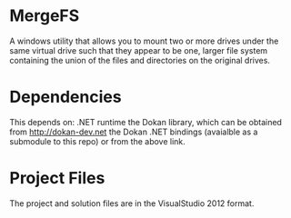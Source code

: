 MergeFS
=======

A windows utility that allows you to mount two or more drives under the same virtual drive such that they appear to be one, larger file system containing the union of the files and directories on the original drives.

Dependencies
============
This depends on:
    .NET runtime
    the Dokan library, which can be obtained from http://dokan-dev.net
    the Dokan .NET bindings (avaialble as a submodule to this repo) or from the above link.

Project Files
=============
The project and solution files are in the VisualStudio 2012 format.
